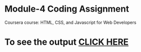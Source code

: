 
# Module-4 Coding Assignment

Coursera course: HTML, CSS, and Javascript for Web Developers

# To see the output [CLICK HERE](https://smitvora15.github.io/module-4/)



